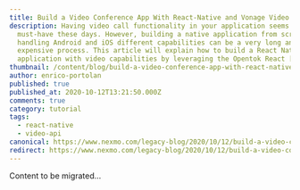 ```yaml
---
title: Build a Video Conference App With React-Native and Vonage Video API
description: Having video call functionality in your application seems to be a
  must-have these days. However, building a native application from scratch and
  handling Android and iOS different capabilities can be a very long and
  expensive process. This article will explain how to build a React Native
  application with video capabilities by leveraging the Opentok React […]
thumbnail: /content/blog/build-a-video-conference-app-with-react-native-and-vonage-video-api/Blog_React-Native_Opentok_1200x600.png
author: enrico-portolan
published: true
published_at: 2020-10-12T13:21:50.000Z
comments: true
category: tutorial
tags:
  - react-native
  - video-api
canonical: https://www.nexmo.com/legacy-blog/2020/10/12/build-a-video-conference-app-with-react-native-and-vonage-video-api
redirect: https://www.nexmo.com/legacy-blog/2020/10/12/build-a-video-conference-app-with-react-native-and-vonage-video-api
---
```


Content to be migrated...
